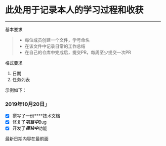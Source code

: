 # 此处用于记录本人的学习过程和收获

------

基本要求

> * 每位成员创建一个文件，学号命名
> * 在该文件中记录日常的工作总结
> * 在自己的仓库中完成后，提交PR，每周至少提交一次PR

格式要求
1. 日期
2. 任务列表

示例如下：
### <i class="icon-chevron-sign-left"></i>  2019年10月20日」
- [x] 撰写了一份****技术文档
- [x] 修复了***项目中***Bug
- [x] 开发了***模块中***功能

最新日期内容在最前面

